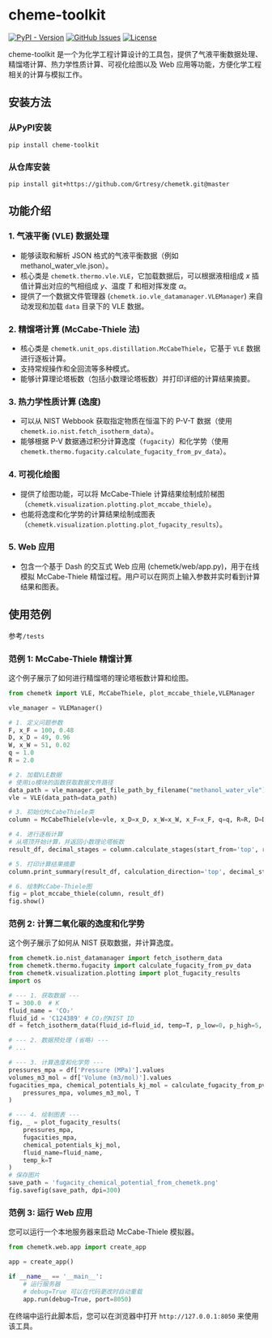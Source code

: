 # cheme-toolkit

[![PyPI - Version](https://img.shields.io/pypi/v/cheme-toolkit)](https://pypi.org/project/cheme-toolkit/)
[![GitHub Issues](https://img.shields.io/github/issues/Grtresy/chemetk)](https://github.com/Grtresy/chemetk/issues)
[![License](https://img.shields.io/github/license/Grtresy/chemetk)](LICENSE)


cheme-toolkit 是一个为化学工程计算设计的工具包，提供了气液平衡数据处理、精馏塔计算、热力学性质计算、可视化绘图以及 Web 应用等功能，方便化学工程相关的计算与模拟工作。

## 安装方法

### 从PyPI安装

``` 
pip install cheme-toolkit
```

### 从仓库安装

``` 
pip install git+https://github.com/Grtresy/chemetk.git@master
```

## 功能介绍

### 1. 气液平衡 (VLE) 数据处理
- 能够读取和解析 JSON 格式的气液平衡数据（例如 methanol_water_vle.json）。
- 核心类是 `chemetk.thermo.vle.VLE`，它加载数据后，可以根据液相组成 $x$ 插值计算出对应的气相组成 $y$、温度 $T$ 和相对挥发度 $\alpha$。
- 提供了一个数据文件管理器 (`chemetk.io.vle_datamanager.VLEManager`) 来自动发现和加载 `data` 目录下的 VLE 数据。

### 2. 精馏塔计算 (McCabe-Thiele 法)
- 核心类是 `chemetk.unit_ops.distillation.McCabeThiele`，它基于 `VLE` 数据进行逐板计算。
- 支持常规操作和全回流等多种模式。
- 能够计算理论塔板数（包括小数理论塔板数）并打印详细的计算结果摘要。

### 3. 热力学性质计算 (逸度)
- 可以从 NIST Webbook 获取指定物质在恒温下的 P-V-T 数据（使用 `chemetk.io.nist.fetch_isotherm_data`）。
- 能够根据 P-V 数据通过积分计算逸度（`fugacity`）和化学势（使用 `chemetk.thermo.fugacity.calculate_fugacity_from_pv_data`）。

### 4. 可视化绘图
- 提供了绘图功能，可以将 McCabe-Thiele 计算结果绘制成阶梯图（`chemetk.visualization.plotting.plot_mccabe_thiele`）。
- 也能将逸度和化学势的计算结果绘制成图表（`chemetk.visualization.plotting.plot_fugacity_results`）。

### 5. Web 应用
- 包含一个基于 Dash 的交互式 Web 应用 (chemetk/web/app.py)，用于在线模拟 McCabe-Thiele 精馏过程。用户可以在网页上输入参数并实时看到计算结果和图表。

## 使用范例

参考`/tests`

### 范例 1: McCabe-Thiele 精馏计算
这个例子展示了如何进行精馏塔的理论塔板数计算和绘图。

```python
from chemetk import VLE, McCabeThiele, plot_mccabe_thiele,VLEManager

vle_manager = VLEManager()

# 1. 定义问题参数
F, x_F = 100, 0.48
D, x_D = 49, 0.96
W, x_W = 51, 0.02
q = 1.0
R = 2.0

# 2. 加载VLE数据
# 使用io模块的函数获取数据文件路径
data_path = vle_manager.get_file_path_by_filename("methanol_water_vle")
vle = VLE(data_path=data_path)

# 3. 初始化McCabeThiele类
column = McCabeThiele(vle=vle, x_D=x_D, x_W=x_W, x_F=x_F, q=q, R=R, D=D, W=W, F=F)

# 4. 进行逐板计算
# 从塔顶开始计算，并返回小数理论塔板数
result_df, decimal_stages = column.calculate_stages(start_from='top', return_decimal_stages=True)

# 5. 打印计算结果摘要
column.print_summary(result_df, calculation_direction='top', decimal_stages=decimal_stages)

# 6. 绘制McCabe-Thiele图
fig = plot_mccabe_thiele(column, result_df)
fig.show()
```

### 范例 2: 计算二氧化碳的逸度和化学势
这个例子展示了如何从 NIST 获取数据，并计算逸度。

```python
from chemetk.io.nist_datamanager import fetch_isotherm_data
from chemetk.thermo.fugacity import calculate_fugacity_from_pv_data
from chemetk.visualization.plotting import plot_fugacity_results
import os

# --- 1. 获取数据 ---
T = 300.0  # K
fluid_name = 'CO₂'
fluid_id = 'C124389' # CO₂的NIST ID
df = fetch_isotherm_data(fluid_id=fluid_id, temp=T, p_low=0, p_high=5, p_inc=0.01)

# --- 2. 数据预处理 (省略) ---
# ...

# --- 3. 计算逸度和化学势 ---
pressures_mpa = df['Pressure (MPa)'].values
volumes_m3_mol = df['Volume (m3/mol)'].values
fugacities_mpa, chemical_potentials_kj_mol = calculate_fugacity_from_pv_data(
    pressures_mpa, volumes_m3_mol, T
)

# --- 4. 绘制图表 ---
fig, _ = plot_fugacity_results(
    pressures_mpa, 
    fugacities_mpa, 
    chemical_potentials_kj_mol,
    fluid_name=fluid_name,
    temp_k=T
)
# 保存图片
save_path = 'fugacity_chemical_potential_from_chemetk.png'
fig.savefig(save_path, dpi=300)
```

### 范例 3: 运行 Web 应用

您可以运行一个本地服务器来启动 McCabe-Thiele 模拟器。

```python
from chemetk.web.app import create_app

app = create_app()

if __name__ == '__main__':
    # 运行服务器
    # debug=True 可以在代码更改时自动重载
    app.run(debug=True, port=8050)
```

在终端中运行此脚本后，您可以在浏览器中打开 `http://127.0.0.1:8050` 来使用该工具。
